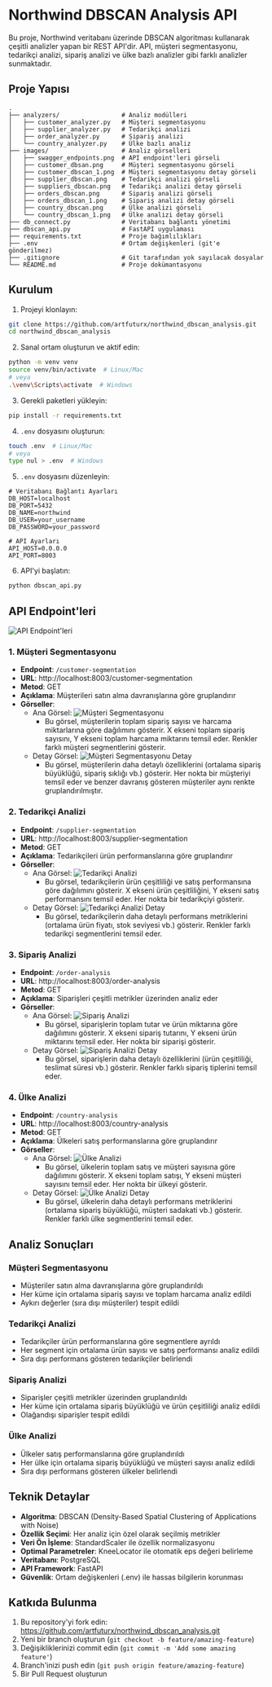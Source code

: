 # Northwind DBSCAN Analysis API

Bu proje, Northwind veritabanı üzerinde DBSCAN algoritması kullanarak çeşitli analizler yapan bir REST API'dir. API, müşteri segmentasyonu, tedarikçi analizi, sipariş analizi ve ülke bazlı analizler gibi farklı analizler sunmaktadır.

## Proje Yapısı

```
.
├── analyzers/                 # Analiz modülleri
│   ├── customer_analyzer.py   # Müşteri segmentasyonu
│   ├── supplier_analyzer.py   # Tedarikçi analizi
│   ├── order_analyzer.py      # Sipariş analizi
│   └── country_analyzer.py    # Ülke bazlı analiz
├── images/                    # Analiz görselleri
│   ├── swagger_endpoints.png  # API endpoint'leri görseli
│   ├── customer_dbsan.png     # Müşteri segmentasyonu görseli
│   ├── customer_dbscan_1.png  # Müşteri segmentasyonu detay görseli
│   ├── supplier_dbscan.png    # Tedarikçi analizi görseli
│   ├── suppliers_dbscan.png   # Tedarikçi analizi detay görseli
│   ├── orders_dbscan.png      # Sipariş analizi görseli
│   ├── orders_dbscan_1.png    # Sipariş analizi detay görseli
│   ├── country_dbscan.png     # Ülke analizi görseli
│   └── country_dbscan_1.png   # Ülke analizi detay görseli
├── db_connect.py              # Veritabanı bağlantı yönetimi
├── dbscan_api.py              # FastAPI uygulaması
├── requirements.txt           # Proje bağımlılıkları
├── .env                       # Ortam değişkenleri (git'e gönderilmez)
├── .gitignore                 # Git tarafından yok sayılacak dosyalar
└── README.md                  # Proje dokümantasyonu
```

## Kurulum

1. Projeyi klonlayın:
```bash
git clone https://github.com/artfuturx/northwind_dbscan_analysis.git
cd northwind_dbscan_analysis
```

2. Sanal ortam oluşturun ve aktif edin:
```bash
python -m venv venv
source venv/bin/activate  # Linux/Mac
# veya
.\venv\Scripts\activate  # Windows
```

3. Gerekli paketleri yükleyin:
```bash
pip install -r requirements.txt
```

4. `.env` dosyasını oluşturun:
```bash
touch .env  # Linux/Mac
# veya
type nul > .env  # Windows
```

5. `.env` dosyasını düzenleyin:
```
# Veritabanı Bağlantı Ayarları
DB_HOST=localhost
DB_PORT=5432
DB_NAME=northwind
DB_USER=your_username
DB_PASSWORD=your_password

# API Ayarları
API_HOST=0.0.0.0
API_PORT=8003
```

6. API'yi başlatın:
```bash
python dbscan_api.py
```

## API Endpoint'leri

![API Endpoint'leri](images/swagger_endpoints.png)

### 1. Müşteri Segmentasyonu
- **Endpoint**: `/customer-segmentation`
- **URL**: http://localhost:8003/customer-segmentation
- **Metod**: GET
- **Açıklama**: Müşterileri satın alma davranışlarına göre gruplandırır
- **Görseller**: 
  - Ana Görsel: ![Müşteri Segmentasyonu](images/customer_dbsan.png)
    - Bu görsel, müşterilerin toplam sipariş sayısı ve harcama miktarlarına göre dağılımını gösterir. X ekseni toplam sipariş sayısını, Y ekseni toplam harcama miktarını temsil eder. Renkler farklı müşteri segmentlerini gösterir.
  - Detay Görsel: ![Müşteri Segmentasyonu Detay](images/customer_dbscan_1.png)
    - Bu görsel, müşterilerin daha detaylı özelliklerini (ortalama sipariş büyüklüğü, sipariş sıklığı vb.) gösterir. Her nokta bir müşteriyi temsil eder ve benzer davranış gösteren müşteriler aynı renkte gruplandırılmıştır.

### 2. Tedarikçi Analizi
- **Endpoint**: `/supplier-segmentation`
- **URL**: http://localhost:8003/supplier-segmentation
- **Metod**: GET
- **Açıklama**: Tedarikçileri ürün performanslarına göre gruplandırır
- **Görseller**: 
  - Ana Görsel: ![Tedarikçi Analizi](images/supplier_dbscan.png)
    - Bu görsel, tedarikçilerin ürün çeşitliliği ve satış performansına göre dağılımını gösterir. X ekseni ürün çeşitliliğini, Y ekseni satış performansını temsil eder. Her nokta bir tedarikçiyi gösterir.
  - Detay Görsel: ![Tedarikçi Analizi Detay](images/suppliers_dbscan.png)
    - Bu görsel, tedarikçilerin daha detaylı performans metriklerini (ortalama ürün fiyatı, stok seviyesi vb.) gösterir. Renkler farklı tedarikçi segmentlerini temsil eder.

### 3. Sipariş Analizi
- **Endpoint**: `/order-analysis`
- **URL**: http://localhost:8003/order-analysis
- **Metod**: GET
- **Açıklama**: Siparişleri çeşitli metrikler üzerinden analiz eder
- **Görseller**: 
  - Ana Görsel: ![Sipariş Analizi](images/orders_dbscan.png)
    - Bu görsel, siparişlerin toplam tutar ve ürün miktarına göre dağılımını gösterir. X ekseni sipariş tutarını, Y ekseni ürün miktarını temsil eder. Her nokta bir siparişi gösterir.
  - Detay Görsel: ![Sipariş Analizi Detay](images/orders_dbscan_1.png)
    - Bu görsel, siparişlerin daha detaylı özelliklerini (ürün çeşitliliği, teslimat süresi vb.) gösterir. Renkler farklı sipariş tiplerini temsil eder.

### 4. Ülke Analizi
- **Endpoint**: `/country-analysis`
- **URL**: http://localhost:8003/country-analysis
- **Metod**: GET
- **Açıklama**: Ülkeleri satış performanslarına göre gruplandırır
- **Görseller**: 
  - Ana Görsel: ![Ülke Analizi](images/country_dbscan.png)
    - Bu görsel, ülkelerin toplam satış ve müşteri sayısına göre dağılımını gösterir. X ekseni toplam satışı, Y ekseni müşteri sayısını temsil eder. Her nokta bir ülkeyi gösterir.
  - Detay Görsel: ![Ülke Analizi Detay](images/country_dbscan_1.png)
    - Bu görsel, ülkelerin daha detaylı performans metriklerini (ortalama sipariş büyüklüğü, müşteri sadakati vb.) gösterir. Renkler farklı ülke segmentlerini temsil eder.

## Analiz Sonuçları

### Müşteri Segmentasyonu
- Müşteriler satın alma davranışlarına göre gruplandırıldı
- Her küme için ortalama sipariş sayısı ve toplam harcama analiz edildi
- Aykırı değerler (sıra dışı müşteriler) tespit edildi

### Tedarikçi Analizi
- Tedarikçiler ürün performanslarına göre segmentlere ayrıldı
- Her segment için ortalama ürün sayısı ve satış performansı analiz edildi
- Sıra dışı performans gösteren tedarikçiler belirlendi

### Sipariş Analizi
- Siparişler çeşitli metrikler üzerinden gruplandırıldı
- Her küme için ortalama sipariş büyüklüğü ve ürün çeşitliliği analiz edildi
- Olağandışı siparişler tespit edildi

### Ülke Analizi
- Ülkeler satış performanslarına göre gruplandırıldı
- Her ülke için ortalama sipariş büyüklüğü ve müşteri sayısı analiz edildi
- Sıra dışı performans gösteren ülkeler belirlendi

## Teknik Detaylar

- **Algoritma**: DBSCAN (Density-Based Spatial Clustering of Applications with Noise)
- **Özellik Seçimi**: Her analiz için özel olarak seçilmiş metrikler
- **Veri Ön İşleme**: StandardScaler ile özellik normalizasyonu
- **Optimal Parametreler**: KneeLocator ile otomatik eps değeri belirleme
- **Veritabanı**: PostgreSQL
- **API Framework**: FastAPI
- **Güvenlik**: Ortam değişkenleri (.env) ile hassas bilgilerin korunması

## Katkıda Bulunma

1. Bu repository'yi fork edin: https://github.com/artfuturx/northwind_dbscan_analysis.git
2. Yeni bir branch oluşturun (`git checkout -b feature/amazing-feature`)
3. Değişikliklerinizi commit edin (`git commit -m 'Add some amazing feature'`)
4. Branch'inizi push edin (`git push origin feature/amazing-feature`)
5. Bir Pull Request oluşturun 